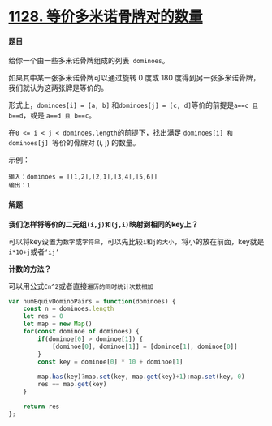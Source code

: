 # [1128. 等价多米诺骨牌对的数量](https://leetcode-cn.com/problems/number-of-equivalent-domino-pairs/)

#### 题目

给你一个由一些多米诺骨牌组成的列表` dominoes`。

如果其中某一张多米诺骨牌可以通过旋转 0 度或 180 度得到另一张多米诺骨牌，我们就认为这两张牌是等价的。

形式上，`dominoes[i] = [a, b]` 和` dominoes[j] = [c, d] `等价的前提是`a==c 且 b==d`，或是 `a==d 且 b==c`。

在` 0 <= i < j < dominoes.length `的前提下，找出满足 `dominoes[i] 和 dominoes[j] `等价的骨牌对 (i, j) 的数量。

示例：

```
输入：dominoes = [[1,2],[2,1],[3,4],[5,6]]
输出：1
```

#### 解题

**我们怎样将等价的二元组`(i,j)和(j,i)`映射到相同的key上？**

可以将key设置为`数字`或`字符串`，可以先比较`i和j的大小`，将小的放在前面，key就是`i*10+j`或者`‘ij’`

**计数的方法？**

可以用公式`Cn^2`或者直接`遍历的同时统计次数相加`

```js
var numEquivDominoPairs = function(dominoes) {
    const n = dominoes.length
    let res = 0
    let map = new Map()
    for(const dominoe of dominoes) {
        if(dominoe[0] > dominoe[1]) {
            [dominoe[0], dominoe[1]] = [dominoe[1], dominoe[0]]
        }
        const key = dominoe[0] * 10 + dominoe[1]
        
        map.has(key)?map.set(key, map.get(key)+1):map.set(key, 0)
        res += map.get(key)
    }

    return res
};
```

